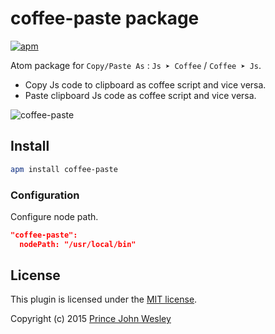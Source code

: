 # coffee-paste package

[![apm](https://img.shields.io/apm/dm/coffee-paste.png)](https://atom.io/packages/coffee-paste)

Atom package for `Copy/Paste As` : `Js ➤ Coffee` / `Coffee ➤ Js`.

 * Copy Js code to clipboard as coffee script and vice versa.
 * Paste clipboard Js code as coffee script and vice versa.

![coffee-paste](https://gist.githubusercontent.com/princejwesley/d9ac53414f4bd542f326/raw/cd487137e446bbfdeeed04531ce71be8e7720cc1/coffee-paste.gif)

## Install
```sh
apm install coffee-paste
```

### Configuration

Configure node path.

```json
"coffee-paste":
  nodePath: "/usr/local/bin"

```

## License
This plugin is licensed under the [MIT license](https://github.com/princejwesley/coffee-paste/blob/master/LICENSE.md).

Copyright (c) 2015 [Prince John Wesley](http://www.toolitup.com)
